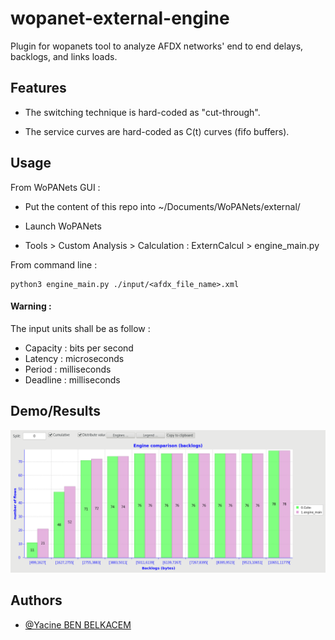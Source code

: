 
# wopanet-external-engine


Plugin for wopanets tool to analyze AFDX networks' end to end delays, backlogs, and links loads.




## Features

- The switching technique is hard-coded as "cut-through".

- The service curves are hard-coded as C(t) curves (fifo buffers).


## Usage

From  WoPANets GUI :

- Put the content of this repo into ~/Documents/WoPANets/external/

-  Launch WoPANets

- Tools > Custom Analysis > Calculation : ExternCalcul > engine_main.py


From command line : 

```
python3 engine_main.py ./input/<afdx_file_name>.xml
```

#### Warning : 

The input units shall be as follow : 

- Capacity : bits per second 
- Latency : microseconds
- Period : milliseconds
- Deadline : milliseconds




## Demo/Results


![App Screenshot](./diagrams/backlogs_distribution.png)




## Authors

- [@Yacine BEN BELKACEM](https://github.com/Yacine-Benbelkacem)

